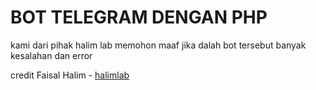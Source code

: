 # BOT TELEGRAM DENGAN PHP
kami dari pihak halim lab memohon maaf jika dalah bot tersebut banyak kesalahan dan error 

credit Faisal Halim - [halimlab](https://www.halimlab.com)
